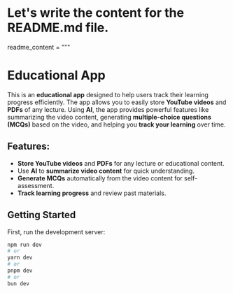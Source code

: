 # Let's write the content for the README.md file.

readme_content = """
# Educational App

This is an **educational app** designed to help users track their learning progress efficiently. The app allows you to easily store **YouTube videos** and **PDFs** of any lecture. Using **AI**, the app provides powerful features like summarizing the video content, generating **multiple-choice questions (MCQs)** based on the video, and helping you **track your learning** over time.

## Features:
- **Store YouTube videos** and **PDFs** for any lecture or educational content.
- Use **AI** to **summarize video content** for quick understanding.
- **Generate MCQs** automatically from the video content for self-assessment.
- **Track learning progress** and review past materials.

## Getting Started

First, run the development server:

```bash
npm run dev
# or
yarn dev
# or
pnpm dev
# or
bun dev
